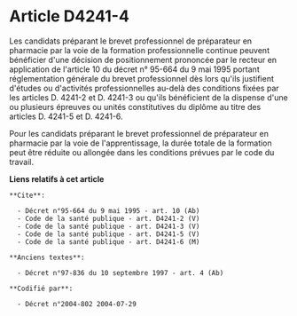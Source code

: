 # Article D4241-4

Les candidats préparant le brevet professionnel de préparateur en pharmacie par la voie de la formation professionnelle
continue peuvent bénéficier d'une décision de positionnement prononcée par le recteur en application de l'article 10 du
décret n° 95-664 du 9 mai 1995 portant réglementation générale du brevet professionnel dès lors qu'ils justifient d'études ou
d'activités professionnelles au-delà des conditions fixées par les articles D. 4241-2 et D. 4241-3 ou qu'ils bénéficient de
la dispense d'une ou plusieurs épreuves ou unités constitutives du diplôme au titre des articles D. 4241-5 et D. 4241-6.

Pour les candidats préparant le brevet professionnel de préparateur en pharmacie par la voie de l'apprentissage, la durée
totale de la formation peut être réduite ou allongée dans les conditions prévues par le code du travail.

**Liens relatifs à cet article**

	**Cite**:

	  - Décret n°95-664 du 9 mai 1995 - art. 10 (Ab)
	  - Code de la santé publique - art. D4241-2 (V)
	  - Code de la santé publique - art. D4241-3 (V)
	  - Code de la santé publique - art. D4241-5 (V)
	  - Code de la santé publique - art. D4241-6 (M)

	**Anciens textes**:

	  - Décret n°97-836 du 10 septembre 1997 - art. 4 (Ab)

	**Codifié par**:

	  - Décret n°2004-802 2004-07-29
